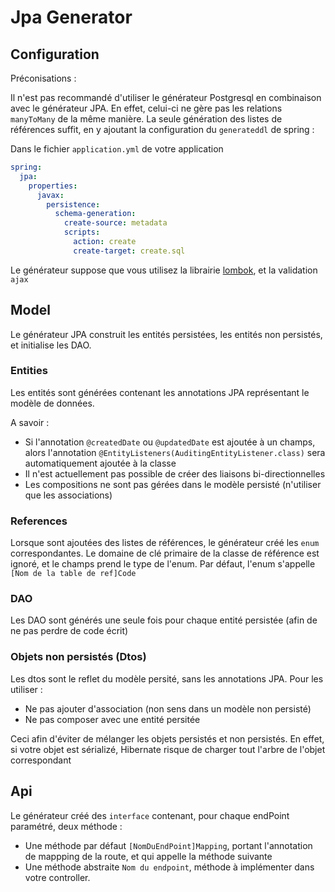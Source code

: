 # Jpa Generator

## Configuration

Préconisations :

Il n'est pas recommandé d'utiliser le générateur Postgresql en combinaison avec le générateur JPA. En effet, celui-ci ne gère pas les relations `manyToMany` de la même manière. La seule génération des listes de références suffit, en y ajoutant la configuration du `generateddl` de spring :

Dans le fichier `application.yml` de votre application

```yml
spring:
  jpa:
    properties:
      javax:
        persistence:
          schema-generation:
            create-source: metadata
            scripts:
              action: create
              create-target: create.sql
```

Le générateur suppose que vous utilisez la librairie [lombok](https://projectlombok.org/), et la validation `ajax`

## Model

Le générateur JPA construit les entités persistées, les entités non persistés, et initialise les DAO.

### Entities

Les entités sont générées contenant les annotations JPA représentant le modèle de données.

A savoir :

- Si l'annotation `@createdDate` ou `@updatedDate` est ajoutée à un champs, alors l'annotation `@EntityListeners(AuditingEntityListener.class)` sera automatiquement ajoutée à la classe
- Il n'est actuellement pas possible de créer des liaisons bi-directionnelles
- Les compositions ne sont pas gérées dans le modèle persisté (n'utiliser que les associations)

### References

Lorsque sont ajoutées des listes de références, le générateur créé les `enum` correspondantes. Le domaine de clé primaire de la classe de référence est ignoré, et le champs prend le type de l'enum. Par défaut, l'enum s'appelle `[Nom de la table de ref]Code`

### DAO

Les DAO sont générés une seule fois pour chaque entité persistée (afin de ne pas perdre de code écrit)

### Objets non persistés (Dtos)

Les dtos sont le reflet du modèle persité, sans les annotations JPA. Pour les utiliser :

- Ne pas ajouter d'association (non sens dans un modèle non persisté)
- Ne pas composer avec une entité persitée

Ceci afin d'éviter de mélanger les objets persistés et non persistés. En effet, si votre objet est sérializé, Hibernate risque de charger tout l'arbre de l'objet correspondant

## Api

Le générateur créé des `interface` contenant, pour chaque endPoint paramétré, deux méthode :

- Une méthode par défaut `[NomDuEndPoint]Mapping`, portant l'annotation de mappping de la route, et qui appelle la méthode suivante
- Une méthode abstraite `Nom du endpoint`, méthode à implémenter dans votre controller.
